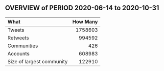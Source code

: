 
## OVERVIEW of PERIOD 2020-06-14 to 2020-10-31

| What  | How Many |
|:-------|--------:|
| Tweets | 1758603 |
| Retweets | 994592 |  
| Communities | 426 |  
| Accounts | 608983 |
| Size of largest community | 122910 |

